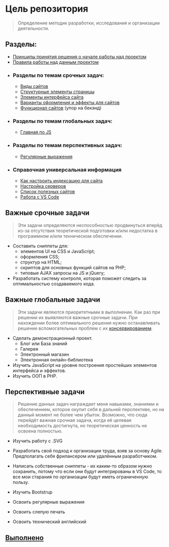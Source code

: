 # Цель репозитория

> Определение методик разработки, исследования и организации деятельности.

## Разделы:
- [Принципы принятия решения о начале работы над проектом](doctrine.md)
- [Правила работы над данным проектом](rules_of_this_project.md)
- ### Разделы по темам срочных задач:
  - [Виды сайтов](struct/type_of_sites.md "Статья о видах сайтов")
  - [Структурные элементы страницы](struct/struct.md)
  - [Элементы интерфейса сайта](struct/elem_of_interface.md)
  - [Варианты оформления и эффекты для сайтов](design_and_effects.md)
  - [Функционал сайтов](func/functional.md) (упор на бекэнд)
- ### Разделы по темам глобальных задач:
  - [Главная по JS](pl_s/JavaScript/main_js.md)
- ### Разделы по темам перспективных задач:
  - [Регулярные выражения](uniwers/regexpr.md)
- ### Справочная универсальная информация
  - [Как настроить индексацию для сайта](uniwers/goo_ind.md)
  - [Настройка серверов](uniwers/server_work.md)
  - [Список полезных сайтов](useful_list.md)
  - [Работа с VS Code](uniwers/vscode_work.md)


## Важные срочные задачи
> Эти задачи определяются неспособностью продвинуться вперёд из-за отсутствия теоретической подготовки и/или недостатка в программном и/или техническом обеспечении.

- Составить сниппеты для:
    - элементов UI на CSS и JavaScript;
    - оформления CSS;
    - структур на HTML;
    - скриптов для основных функций сайтов на PHP;
    - типовые AJAX запросы на JS и jQuery;
- Разработать систему контроля, которая поможет следить за оптимальностью создаваемого кода.


## Важные глобальные задачи
> Эти задачи являются приоритетными в выполнении. Как раз при решении их выявляются важные срочные задачи. При нахождении более оптимального решения нужно останавливать решение вспомогательных проблем с их [консервированием](#).

- Сделать демонстрационный проект.
    - Блог или База знаний
    - Галерея
    - Электронный магазин
    - Электронная онлайн-библиотека
- Изучить JavaScript на уровне построения простейших элементов интерфейса и эффектов.
- Изучить ООП в PHP.

## Перспективные задачи

> Решение данных задач награждает меня навыками, знаниями и обеспечением, которое окупит себя в дальней перспективе, но на данный момент не более чем убыток. Возможно, что сюда перейдёт важная срочная задача, когда её целевая необходимость достигнута, но теоретическая ценность не освоена полностью.

- Изучить работу с .SVG

- Разработать свой подход к организации труда, взяв за основу Agile. Предполагать себя фрилансером или удалённым разработчиком.

- Написать собственные сниппеты - их каким-то образом нужно сохранить, потому что если они будут интегрированы в VS Code, то все мои старания по организации будут иметь ограниченную пользу.
- Изучить Bootstrup
- Освоить регулярные выражения
- Освоить слепую печать
- Освоить технический английский

## [Выполнено](done/list_of_done.md)

